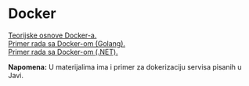 # Docker

<a href='https://github.com/lukaDoric/SOA/blob/main/Docker/docker.md'>Teorijske osnove Docker-a.</a>   
<a href='https://github.com/lukaDoric/SOA/blob/main/Docker/docker-golang.md'>Primer rada sa Docker-om (Golang).</a>  
<a href='https://github.com/lukaDoric/SOA/blob/main/Docker/docker-compose-NET.md'>Primer rada sa Docker-om (.NET).</a>   

<b>Napomena:</b> U materijalima ima i primer za dokerizaciju servisa pisanih u Javi.
